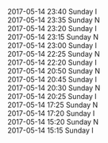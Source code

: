 2017-05-14 23:40 Sunday  I  
2017-05-14 23:35 Sunday  N  
2017-05-14 23:20 Sunday  I  
2017-05-14 23:15 Sunday  N  
2017-05-14 23:00 Sunday  I  
2017-05-14 22:25 Sunday  N  
2017-05-14 22:20 Sunday  I  
2017-05-14 20:50 Sunday  N  
2017-05-14 20:45 Sunday  I  
2017-05-14 20:30 Sunday  N  
2017-05-14 20:25 Sunday  I  
2017-05-14 17:25 Sunday  N  
2017-05-14 17:20 Sunday  I  
2017-05-14 15:20 Sunday  N  
2017-05-14 15:15 Sunday  I  
